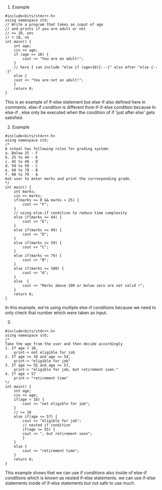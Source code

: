 1. Example 
```
#include<bits/stdc++.h>
using namespace std;
// Write a program that takes an input of age
// and prints if you are adult or not
// >= 18, yes
// < 18, no
int main() {
	int age;
	cin >> age;
	if (age >= 18) {
		cout << "You are an adult!";
	}
	// here I can include "else if (age<18){---}" also after "else {---}"
	else {
	cout << "You are not an adult!";
	}
	return 0;
}
```
This is an example of If-else statement but else-if also defined here in comments.
else-if condition is different from if-if-else condition because In else-if , else only be executed when the condition of if 'just after else' gets satisfied.

2. Example
```
#include<bits/stdc++.h>
using namespace std;
/*
A school has following rules for grading system:
a. Below 25 - F
b. 25 to 44 - E
c. 45 to 49 - D
d. 50 to 59 - C
e. 60 to 79 - B
f. 80 to 79 - A
Ask user to enter marks and print the corresponding grade.
*/
int main() {
	int marks;
	cin >> marks;
	if(marks >= 0 && marks < 25) {
		cout << "F";
	}
	// using else-if condition to reduce time complexity
	else if(marks <= 44) {
		cout << "E";
	}
	else if(marks <= 49) {
		cout << "D";
	}
	else if(marks <= 59) {
		cout << "C";
	}
	else if(marks <= 79) {
		cout << "B";
	}
	else if(marks <= 100) {
		cout << "A";
	}
	else  {
	    cout << "Marks above 100 or below zero are not valid !";
	}
	return 0;
}
```
In this example, we're using multiple else-if conditions because we need to only check that
number which were taken as input.

3.  
```
#include<bits/stdc++.h>
using namespace std;
/*
Take the age from the user and then decide accordingly
1. If age < 18,
	print-> not eligible for job
2. If age >= 18 and age <= 54,
	print-> "eligible for job"
3. If age >= 55 and age <= 57,
	print-> "eligible for job, but retirement soon."
4. If age > 57
	print-> "retirement time"
*/
int main() {
	int age;
	cin >> age;
	if(age < 18) {
		cout << "not eligible for job";
	}
	// >= 18
	else if(age <= 57) {
		cout << "eligible for job";
		// nested if condition
		if(age >= 55) {
		cout << ", but retirement soon";
		}
	}
	else {
		cout << "retirement time";
	}
	return 0;
}
```
This example shows that we can use if conditions also inside of else-if conditions which is known as nested if-else statements.
we can use if-else statements inside of if-else statements but not safe to use much.